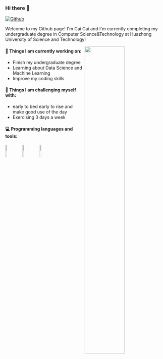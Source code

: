 ### Hi there 👋 

[![Github](https://img.shields.io/badge/-Github-000?style=flat&logo=Github&logoColor=white)](https://github.com/Imcaicai)

Welcome to my Github page! I'm Cai Cai and I'm currently completing my undergraduate degree in Computer Science&Technology at Huazhong University of Science and Technology!

<img width="50%" align="right" src="https://github-readme-stats.vercel.app/api?username=Imcaicai&show_icons=true&hide_border=true" />

#### 🌱 Things I am currently working on: 
- Finish my undergraduate degree  
- Learning about Data Science and Machine Learning 
- Improve my coding skills

#### :muscle: Things I am challenging myself with:
- early to bed early to rise and make good use of the day
- Exercising 3 days a week

#### :computer: Programming languages and tools: 
<p>
	

<code><img width="10%" src="https://www.vectorlogo.zone/logos/java/java-ar21.svg"></code>
<code><img width="10%" src="https://www.vectorlogo.zone/logos/python/python-ar21.svg"></code>
<code><img width="10%" src="https://www.vectorlogo.zone/logos/mysql/mysql-ar21.svg"></code>
<br />

<br />

</p>

